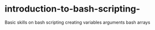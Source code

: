 # introduction-to-bash-scripting-
Basic skills on bash scripting 
creating variables
arguments 
bash arrays 
